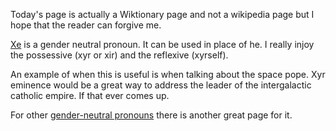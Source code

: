 
Today's page is actually a Wiktionary page and not a wikipedia page but I hope
that the reader can forgive me.

[Xe](https://en.wiktionary.org/wiki/xe) is a gender neutral pronoun. It can be
used in place of he. I really injoy the possessive (xyr or xir) and the
reflexive (xyrself).

An example of when this is useful is when talking about the space pope. Xyr
eminence would be a great way to address the leader of the intergalactic
catholic empire. If that ever comes up.

For other [gender-neutral pronouns](https://en.wikipedia.org/wiki/Gender-neutral_pronoun)
 there is another great page for it.

